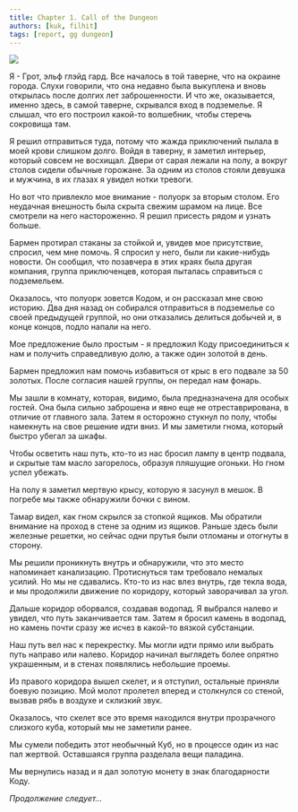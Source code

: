 ```yaml
---
title: Chapter 1. Call of the Dungeon
authors: [kuk, filhit]
tags: [report, gg dungeon]
---
```


![](./tavern.webp)

Я - Грот, эльф глэйд гард. Все началось в той таверне, что на окраине города. Слухи говорили, что она недавно была выкуплена и вновь открылась после долгих лет заброшенности. И что же, оказывается, именно здесь, в самой таверне, скрывался вход в подземелье. Я слышал, что его построил какой-то волшебник, чтобы стеречь сокровища там.

Я решил отправиться туда, потому что жажда приключений пылала в моей крови слишком долго. Войдя в таверну, я заметил интерьер, который совсем не восхищал. Двери от сарая лежали на полу, а вокруг столов сидели обычные горожане. За одним из столов стояли девушка и мужчина, в их глазах я увидел нотки тревоги. 

Но вот что привлекло мое внимание - полуорк за вторым столом. Его неудачная внешность была скрыта свежим шрамом на лице. Все смотрели на него настороженно. Я решил присесть рядом и узнать больше. 

Бармен протирал стаканы за стойкой и, увидев мое присутствие, спросил, чем мне помочь. Я спросил у него, были ли какие-нибудь новости. Он сообщил, что позавчера в этих краях была другая компания, группа приключенцев, которая пыталась справиться с подземельем. 

Оказалось, что полуорк зовется Кодом, и он рассказал мне свою историю. Два дня назад он собирался отправиться в подземелье со своей предыдущей группой, но они отказались делиться добычей и, в конце концов, подло напали на него. 

Мое предложение было простым - я предложил Коду присоединиться к нам и получить справедливую долю, а также один золотой в день. 

Бармен предложил нам помочь избавиться от крыс в его подвале за 50 золотых. После согласия нашей группы, он передал нам фонарь. 

Мы зашли в комнату, которая, видимо, была предназначена для особых гостей. Она была сильно заброшена и явно еще не отреставрирована, в отличие от главного зала. Затем я осторожно стукнул по полу, чтобы намекнуть на свое решение идти вниз. И мы заметили гнома, который быстро убегал за шкафы. 

Чтобы осветить наш путь, кто-то из нас бросил лампу в центр подвала, и скрытые там масло загорелось, образуя пляшущие огоньки. Но гном успел убежать. 

На полу я заметил мертвую крысу, которую я засунул в мешок. В погребе мы также обнаружили бочки с вином. 

Тамар видел, как гном скрылся за стопкой ящиков. Мы обратили внимание на проход в стене за одним из ящиков. Раньше здесь были железные решетки, но сейчас одни прутья были отломаны и отогнуты в сторону. 

Мы решили проникнуть внутрь и обнаружили, что это место напоминает канализацию. Протиснуться там требовало немалых усилий. Но мы не сдавались. Кто-то из нас влез внутрь, где текла вода, и мы продолжили движение по коридору, который заворачивал за угол. 

Дальше коридор оборвался, создавая водопад. Я выбрался налево и увидел, что путь заканчивается там. Затем я бросил камень в водопад, но камень почти сразу же исчез в какой-то вязкой субстанции. 

Наш путь вел нас к перекрестку. Мы могли идти прямо или выбрать путь направо или налево. Коридор начинал выглядеть более опрятно украшенным, и в стенах появлялись небольшие проемы. 

Из правого коридора вышел скелет, и я отступил, остальные приняли боевую позицию. Мой молот пролетел вперед и столкнулся со стеной, вызвав рябь в воздухе и склизкий звук. 

Оказалось, что скелет все это время находился внутри прозрачного слизкого куба, который мы не заметили ранее. 

Мы сумели победить этот необычный Куб, но в процессе один из нас пал жертвой. Оставшаяся группа разделала вещи паладина. 

Мы вернулись назад и я дал золотую монету в знак благодарности Коду.

*Продолжение следует...*